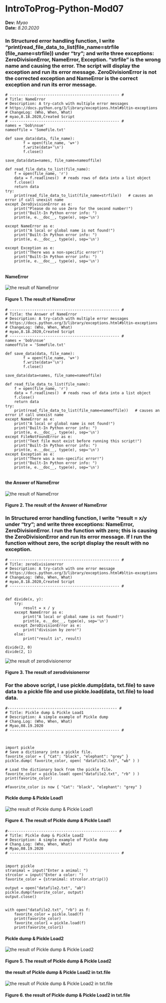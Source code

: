 # IntroToProg-Python-Mod07
**Dev:** *Myao*   
**Date:** *8.20.2020*

### In Structured error handling function, I write “print(read_file_data_to_list(file_name=strfile (file_name=strfile)) under “try”; and write three exceptions: ZeroDivisionError, NameError, Exception. “strfile” is the wrong name and causing the error. The script will display the exception and run its error message. ZeroDivisionError is not the corrected exception  and NameError is the correct exception and run its error message. 

```
# ------------------------------------------------- #
# Title: NameError
# Description: A try-catch with multiple error messages
# https://docs.python.org/3/library/exceptions.html#bltin-exceptions
# ChangeLog: (Who, When, What)
# myao,8.18.2020,Created Script
# ------------------------------------------------- #
names = 'bob\nsue'
nameoffile = 'SomeFile.txt'

def save_data(data, file_name):
        f = open(file_name, 'w+')
        f.write(data+'\n')
        f.close()

save_data(data=names, file_name=nameoffile)

def read_file_data_to_list(file_name):
    f = open(file_name, 'r')
    data = f.readlines()  # reads rows of data into a list object
    f.close()
    return data
try:
    print(read_file_data_to_list(file_name=strfile))   # causes an error if call unexist name
except ZeroDivisionError as e:
    print("Please do no use Zero for the second number!")
    print("Built-In Python error info: ")
    print(e, e.__doc__, type(e), sep='\n')

except NameError as e:
    print("A local or global name is not found!")
    print("Built-In Python error info: ")
    print(e, e.__doc__, type(e), sep='\n')

except Exception as e:
    print("There was a non-specific error!")
    print("Built-In Python error info: ")
    print(e, e.__doc__, type(e), sep='\n')
    
```
#### NameError


![the result of NameError](https://github.com/myao3/IntroToProg-Python-Mod07/blob/master/docs/Assignment%2007-1-1%20result.JPG "the result of NameError")
#### Figure 1. The result of NameError

```
# ------------------------------------------------- #
# Title: the Answer of NameError
# Description: A try-catch with multiple error messages
# https://docs.python.org/3/library/exceptions.html#bltin-exceptions
# ChangeLog: (Who, When, What)
# myao,8.18.2020,Created Script
# ------------------------------------------------- #
names = 'bob\nsue'
nameoffile = 'SomeFile.txt'

def save_data(data, file_name):
        f = open(file_name, 'w+')
        f.write(data+'\n')
        f.close()

save_data(data=names, file_name=nameoffile)

def read_file_data_to_list(file_name):
    f = open(file_name, 'r')
    data = f.readlines()  # reads rows of data into a list object
    f.close()
    return data
try:
    print(read_file_data_to_list(file_name=nameoffile))   # causes an error if call unexist name
except NameError as e:
    print("A local or global name is not found!")
    print("Built-In Python error info: ")
    print(e, e.__doc__, type(e), sep='\n')
except FileNotFoundError as e:
    print("Text file must exist before running this script!")
    print("Built-In Python error info: ")
    print(e, e.__doc__, type(e), sep='\n')
except Exception as e:
    print("There was a non-specific error!")
    print("Built-In Python error info: ")
    print(e, e.__doc__, type(e), sep='\n')
    
```

#### the Answer of NameError


![the result of NameError](https://github.com/myao3/IntroToProg-Python-Mod07/blob/master/docs/Assignment%2007-1-1%20answer.JPG "the Answer of NameError")
#### Figure 2. The result of the Answer of NameError

### In Structured error handling function, I write “result = x/y under “try”; and write three exceptions: NameError, ZeroDivisionError. I run the function with zero; this is causing the ZeroDivisionError and run its error message. If I run the function without zero, the script display the result with no exception. 

```
# ------------------------------------------------- #
# Title: zerodivisionerror
# Description: A try-catch with one error message
# https://docs.python.org/3/library/exceptions.html#bltin-exceptions
# ChangeLog: (Who, When, What)
# myao,8.18.2020,Created Script
# ------------------------------------------------- #


def divide(x, y):
    try:
        result = x / y
    except NameError as e:
        print("A local or global name is not found!")
        print(e, e.__doc__, type(e), sep='\n')
    except ZeroDivisionError as e:
        print("division by zero!")
    else:
        print("result is", result)

divide(2, 0)
divide(2, 1)

```
![the result of zerodivisionerror](https://github.com/myao3/IntroToProg-Python-Mod07/blob/master/docs/Assignment%2007-1-2%20result.JPG "The result of zerodivisionerror")
#### Figure 3. The result of zerodivisionerror


### For the above script, I use pickle.dump(data, txt.file) to save data to a pickle file and use pickle.load(data, txt.file) to load data. 

```
#------------------------------------------------- #
# Title: Pickle dump & Pickle Load1
# Description: A simple example of Pickle dump
# Chang.Log: (Who, When, What)
# Myao,08.19.2020
# ------------------------------------------------- #



import pickle
# Save a dictionary into a pickle file.
favorite_color = { "Cat": "black", "elephant": "grey" }
pickle.dump( favorite_color, open( "datafile2.txt", "wb" ) )

# Load the dictionary back from the pickle file.
favorite_color = pickle.load( open("datafile2.txt", "rb" ) )
print(favorite_color)

#favorite_color is now { "Cat": "black", "elephant": "grey" }

```

#### Pickle dump & Pickle Load1

![the result of Pickle dump & Pickle Load1](https://github.com/myao3/IntroToProg-Python-Mod07/blob/master/docs/Assignment%2007-3-1%20result.JPG "The result of Pickle dump & Pickle Load1")
#### Figure 4. The result of Pickle dump & Pickle Load1

```
#------------------------------------------------- #
# Title: Pickle dump & Pickle Load2
# Description: A simple example of Pickle dump
# Chang.Log: (Who, When, What)
# Myao,08.19.2020
# ------------------------------------------------- #


import pickle
stranimal = input("Enter a animal: ")
strcolor = input("Enter a color: ")
favorite_color = {stranimal: strcolor.strip()}

output = open("datafile2.txt", "ab")
pickle.dump(favorite_color, output)
output.close()


with open("datafile2.txt", "rb") as f:
    favorite_color = pickle.load(f)
    print(favorite_color)
    favorite_color1 = pickle.load(f)
    print(favorite_color1)
```
#### Pickle dump & Pickle Load2

![the result of Pickle dump & Pickle Load2](https://github.com/myao3/IntroToProg-Python-Mod07/blob/master/docs/Assignment%2007-3-2%20result.JPG "The result of Pickle dump & Pickle Load2")
#### Figure 5. The result of Pickle dump & Pickle Load2

#### the result of Pickle dump & Pickle Load2 in txt.file

![the result of Pickle dump & Pickle Load2 in txt.file](https://github.com/myao3/IntroToProg-Python-Mod07/blob/master/docs/Assignment%2007-3-2%20result.JPG "the result of Pickle dump & Pickle Load2 in txt.file")
#### Figure 6. the result of Pickle dump & Pickle Load2 in txt.file

